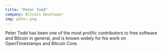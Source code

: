 ```yaml
---
title: "Peter Todd"
company: Bitcoin Developer
img: peter.png
---
```


Peter Todd has been one of the most prolific contributors to free software and Bitcoin in general, and is known widely for his work on OpenTimestamps and Bitcoin Core.
